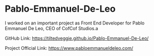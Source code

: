 # Pablo-Emmanuel-De-Leo
I worked on an important project as Front End Developer for Pablo Emmanuel De Leo, CEO of CofCof Studios.a

GitHub Link: https://tiltedveggie.github.io/Pablo-Emmanuel-De-Leo/

Project Official Link: https://www.pabloemmanueldeleo.com/
